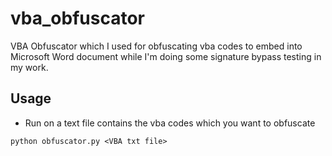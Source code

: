 # vba_obfuscator

VBA Obfuscator which I used for obfuscating vba codes to embed into Microsoft Word document while I'm doing some signature bypass testing in my work.

## Usage
* Run on a text file contains the vba codes which you want to obfuscate
```
python obfuscator.py <VBA txt file>
```
